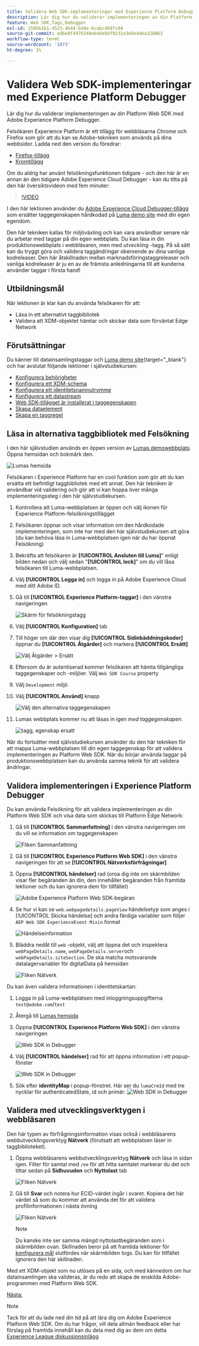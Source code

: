 ```yaml
---
title: Validera Web SDK-implementeringar med Experience Platform Debugger
description: Lär dig hur du validerar implementeringen av din Platform Web SDK med Adobe Experience Platform Debugger. Den här lektionen är en del av självstudiekursen Implementera Adobe Experience Cloud med Web SDK.
feature: Web SDK,Tags,Debugger
exl-id: 150bb1b1-4523-4b44-bd4e-6cabc468fc04
source-git-commit: adbe8f4476340abddebbf9231e3dde44ba328063
workflow-type: tm+mt
source-wordcount: '1073'
ht-degree: 1%

---
```


# Validera Web SDK-implementeringar med Experience Platform Debugger

Lär dig hur du validerar implementeringen av din Platform Web SDK med Adobe Experience Platform Debugger.

Felsökaren Experience Platform är ett tillägg för webbläsarna Chrome och Firefox som gör att du kan se Adobe-tekniken som används på dina webbsidor. Ladda ned den version du föredrar:

* [Firefox-tillägg](https://addons.mozilla.org/sv-SE/firefox/addon/adobe-experience-platform-dbg/)
* [Kromtillägg](https://chrome.google.com/webstore/detail/adobe-experience-platform/bfnnokhpnncpkdmbokanobigaccjkpob)

Om du aldrig har använt felsökningsfunktionen tidigare - och den här är en annan än den tidigare Adobe Experience Cloud Debugger - kan du titta på den här översiktsvideon med fem minuter:

>[!VIDEO](https://video.tv.adobe.com/v/32156?quality=12&learn=on)

I den här lektionen använder du [Adobe Experience Cloud Debugger-tillägg](https://chrome.google.com/webstore/detail/adobe-experience-cloud-de/ocdmogmohccmeicdhlhhgepeaijenapj) som ersätter taggegenskapen hårdkodad på [Luma demo site](https://luma.enablementadobe.com/content/luma/us/en.html) med din egen egendom.

Den här tekniken kallas för miljöväxling och kan vara användbar senare när du arbetar med taggar på din egen webbplats. Du kan läsa in din produktionswebbplats i webbläsaren, men med *utveckling* -tagg. På så sätt kan du tryggt göra och validera taggändringar oberoende av dina vanliga kodreleaser. Den här åtskillnaden mellan marknadsföringstaggreleaser och vanliga kodreleaser är ju en av de främsta anledningarna till att kunderna använder taggar i första hand!

## Utbildningsmål

När lektionen är klar kan du använda felsökaren för att:

* Läsa in ett alternativt taggbibliotek
* Validera att XDM-objektet hämtar och skickar data som förväntat Edge Network

## Förutsättningar

Du känner till datainsamlingstaggar och [Luma demo site](https://luma.enablementadobe.com/content/luma/us/en.html){target="_blank"} och har avslutat följande lektioner i självstudiekursen:

* [Konfigurera behörigheter](configure-permissions.md)
* [Konfigurera ett XDM-schema](configure-schemas.md)
* [Konfigurera ett identitetsnamnutrymme](configure-identities.md)
* [Konfigurera ett datastream](configure-datastream.md)
* [Web SDK-tillägget är installerat i taggegenskapen](install-web-sdk.md)
* [Skapa dataelement](create-data-elements.md)
* [Skapa en taggregel](create-tag-rule.md)


## Läsa in alternativa taggbibliotek med Felsökning

I den här självstudien används en öppen version av [Lumas demowebbplats](https://luma.enablementadobe.com/content/luma/us/en.html). Öppna hemsidan och bokmärk den.

![Lumas hemsida](assets/validate-luma-site.png)

Felsökaren i Experience Platform har en cool funktion som gör att du kan ersätta ett befintligt taggbibliotek med ett annat. Den här tekniken är användbar vid validering och gör att vi kan hoppa över många implementeringssteg i den här självstudiekursen.

1. Kontrollera att Luma-webbplatsen är öppen och välj ikonen för Experience Platform-felsökningstillägget
1. Felsökaren öppnar och visar information om den hårdkodade implementeringen, som inte har med den här självstudiekursen att göra (du kan behöva läsa in Luma-webbplatsen igen när du har öppnat Felsökning)
1. Bekräfta att felsökaren är **[!UICONTROL Ansluten till Luma]**&quot; enligt bilden nedan och välj sedan &quot;**[!UICONTROL lock]**&quot; om du vill låsa felsökaren till Luma-webbplatsen.
1. Välj **[!UICONTROL Logga in]** och logga in på Adobe Experience Cloud med ditt Adobe ID.
1. Gå till **[!UICONTROL Experience Platform-taggar]** i den vänstra navigeringen

   ![Skärm för felsökningstagg](assets/validate-launch-screen.png)

1. Välj **[!UICONTROL Konfiguration]** tab
1. Till höger om där den visar dig **[!UICONTROL Sidinbäddningskoder]**&#x200B;öppnar du **[!UICONTROL Åtgärder]** och markera **[!UICONTROL Ersätt]**

   ![Välj Åtgärder > Ersätt](assets/validate-switch-environment.png)

1. Eftersom du är autentiserad kommer felsökaren att hämta tillgängliga taggegenskaper och -miljöer. Välj `Web SDK Course` property
1. Välj `Development` miljö
1. Välj **[!UICONTROL Använd]** knapp

   ![Välj den alternativa taggegenskapen](assets/validate-switch-selection.png)

1. Lumas webbplats kommer nu att läsas in igen _med taggegenskapen_.

   ![tagg, egenskap ersatt](assets/validate-switch-success.png)

När du fortsätter med självstudiekursen använder du den här tekniken för att mappa Luma-webbplatsen till din egen taggegenskap för att validera implementeringen av Platform Web SDK. När du börjar använda taggar på produktionswebbplatsen kan du använda samma teknik för att validera ändringar.

## Validera implementeringen i Experience Platform Debugger

Du kan använda Felsökning för att validera implementeringen av din Platform Web SDK och visa data som skickas till Platform Edge Network:

1. Gå till **[!UICONTROL Sammanfattning]** i den vänstra navigeringen om du vill se information om taggegenskapen

   ![Fliken Sammanfattning](assets/validate-summary.png)

1. Gå till **[!UICONTROL Experience Platform Web SDK]** i den vänstra navigeringen för att se **[!UICONTROL Nätverksförfrågningar]**
1. Öppna **[!UICONTROL händelser]** rad (oroa dig inte om skärmbilden visar fler begäranden än din, den innehåller begäranden från framtida lektioner och du kan ignorera dem för tillfället)

   ![Adobe Experience Platform Web SDK-begäran](assets/validate-aep-screen.png)

1. Se hur vi kan se `web.webpagedetails.pageView` händelsetyp som anges i [!UICONTROL Skicka händelse] och andra färdiga variabler som följer `AEP Web SDK ExperienceEvent Mixin` format

   ![Händelseinformation](assets/validate-event-pageViews.png)

1. Bläddra nedåt till `web` -objekt, välj att öppna det och inspektera `webPageDetails.name`, `webPageDetails.server`och `webPageDetails.siteSection`. De ska matcha motsvarande datalagervariabler för digitalData på hemsidan

   ![Fliken Nätverk](assets/validate-xdm-content.png)

Du kan även validera informationen i identitetskartan:

1. Logga in på Luma-webbplatsen med inloggningsuppgifterna `test@adobe.com`/`test`

1. Återgå till [Lumas hemsida](https://luma.enablementadobe.com/content/luma/us/en.html)

1. Öppna **[!UICONTROL Experience Platform Web SDK]** i den vänstra navigeringen

   ![Web SDK in Debugger](assets/identity-debugger-websdk-dark.png)

1. Välj **[!UICONTROL händelser]** rad för att öppna information i ett popup-fönster

   ![Web SDK in Debugger](assets/identity-deugger-websdk-event-dark.png)

1. Sök efter **identityMap** i popup-fönstret. Här ser du `lumaCrmId` med tre nycklar för authenticatedState, id och primär:
   ![Web SDK in Debugger](assets/identity-deugger-websdk-event-lumaCrmId-dark.png)


## Validera med utvecklingsverktygen i webbläsaren

Den här typen av förfrågningsinformation visas också i webbläsarens webbutvecklingsverktyg **Nätverk** (förutsatt att webbplatsen läser in taggbiblioteket).

1. Öppna webbläsarens webbutvecklingsverktyg **Nätverk** och läsa in sidan igen. Filter för samtal med `/ee` för att hitta samtalet markerar du det och tittar sedan på **Sidhuvuden** och **Nyttolast** tab

   ![Fliken Nätverk](assets/validate-dev-console.png)

1. Gå till **Svar** och notera hur ECID-värdet ingår i svaret. Kopiera det här värdet så som du kommer att använda det för att validera profilinformationen i nästa övning

   ![Fliken Nätverk](assets/validate-dev-console-ecid.png)

   >[!NOTE]
   >
   >    Du kanske inte ser samma mängd nyttolastbegäranden som i skärmbilden ovan. Skillnaden beror på att framtida lektioner för [konfigurera mål](setup-target.md) slutfördes när skärmbilden togs. Du kan för tillfället ignorera den här skillnaden.

Med ett XDM-objekt som nu utlöses på en sida, och med kännedom om hur datainsamlingen ska valideras, är du redo att skapa de enskilda Adobe-programmen med Platform Web SDK.

[Nästa: ](setup-experience-platform.md)

>[!NOTE]
>
>Tack för att du lade ned din tid på att lära dig om Adobe Experience Platform Web SDK. Om du har frågor, vill dela allmän feedback eller har förslag på framtida innehåll kan du dela med dig av dem om detta [Experience League diskussionsinlägg](https://experienceleaguecommunities.adobe.com/t5/adobe-experience-platform-launch/tutorial-discussion-implement-adobe-experience-cloud-with-web/td-p/444996)
